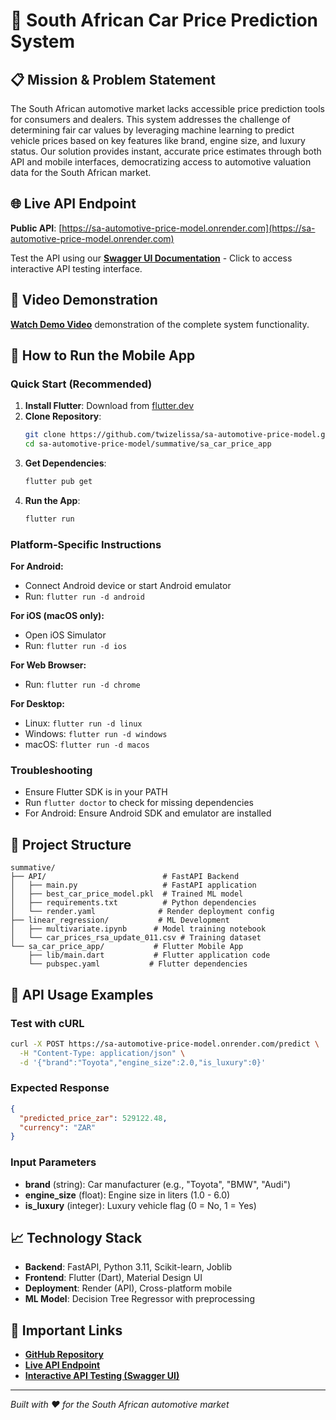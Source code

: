 # 🚗 South African Car Price Prediction System

## 📋 **Mission & Problem Statement**

The South African automotive market lacks accessible price prediction tools for consumers and dealers. This system addresses the challenge of determining fair car values by leveraging machine learning to predict vehicle prices based on key features like brand, engine size, and luxury status. Our solution provides instant, accurate price estimates through both API and mobile interfaces, democratizing access to automotive valuation data for the South African market.

## 🌐 **Live API Endpoint**

**Public API**: [https://sa-automotive-price-model.onrender.com](https://sa-automotive-price-model.onrender.com)

Test the API using our [**Swagger UI Documentation**](https://sa-automotive-price-model.onrender.com/docs) - Click to access interactive API testing interface.

## 🎥 **Video Demonstration**

[**Watch Demo Video**](https://youtu.be/YOUR_YOUTUBE_VIDEO_ID)  demonstration of the complete system functionality.

## 📱 **How to Run the Mobile App**

### **Quick Start (Recommended)**
1. **Install Flutter**: Download from [flutter.dev](https://flutter.dev/docs/get-started/install)
2. **Clone Repository**: 
   ```bash
   git clone https://github.com/twizelissa/sa-automotive-price-model.git
   cd sa-automotive-price-model/summative/sa_car_price_app
   ```
3. **Get Dependencies**: 
   ```bash
   flutter pub get
   ```
4. **Run the App**: 
   ```bash
   flutter run
   ```

### **Platform-Specific Instructions**

**For Android:**
- Connect Android device or start Android emulator
- Run: `flutter run -d android`

**For iOS (macOS only):**
- Open iOS Simulator
- Run: `flutter run -d ios`

**For Web Browser:**
- Run: `flutter run -d chrome`

**For Desktop:**
- Linux: `flutter run -d linux`
- Windows: `flutter run -d windows`
- macOS: `flutter run -d macos`

### **Troubleshooting**
- Ensure Flutter SDK is in your PATH
- Run `flutter doctor` to check for missing dependencies
- For Android: Ensure Android SDK and emulator are installed

## 📁 **Project Structure**

```
summative/
├── API/                          # FastAPI Backend
│   ├── main.py                   # FastAPI application
│   ├── best_car_price_model.pkl  # Trained ML model
│   ├── requirements.txt          # Python dependencies
│   └── render.yaml              # Render deployment config
├── linear_regression/           # ML Development
│   ├── multivariate.ipynb      # Model training notebook
│   └── car_prices_rsa_update_011.csv # Training dataset
└── sa_car_price_app/           # Flutter Mobile App
    ├── lib/main.dart           # Flutter application code
    └── pubspec.yaml           # Flutter dependencies
```

## 🚀 **API Usage Examples**

### **Test with cURL**
```bash
curl -X POST https://sa-automotive-price-model.onrender.com/predict \
  -H "Content-Type: application/json" \
  -d '{"brand":"Toyota","engine_size":2.0,"is_luxury":0}'
```

### **Expected Response**
```json
{
  "predicted_price_zar": 529122.48,
  "currency": "ZAR"
}
```

### **Input Parameters**
- **brand** (string): Car manufacturer (e.g., "Toyota", "BMW", "Audi")
- **engine_size** (float): Engine size in liters (1.0 - 6.0)
- **is_luxury** (integer): Luxury vehicle flag (0 = No, 1 = Yes)

## 📈 **Technology Stack**

- **Backend**: FastAPI, Python 3.11, Scikit-learn, Joblib
- **Frontend**: Flutter (Dart), Material Design UI
- **Deployment**: Render (API), Cross-platform mobile
- **ML Model**: Decision Tree Regressor with preprocessing

## 🔗 **Important Links**

- [**GitHub Repository**](https://github.com/twizelissa/sa-automotive-price-model)
- [**Live API Endpoint**](https://sa-automotive-price-model.onrender.com)
- [**Interactive API Testing (Swagger UI)**](https://sa-automotive-price-model.onrender.com/docs)

---

*Built with ❤️ for the South African automotive market*
